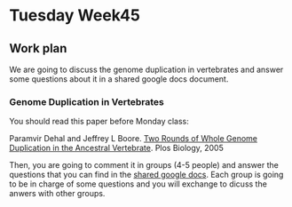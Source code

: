 # Tuesday Week45

## Work plan

We are going to discuss the genome duplication in vertebrates and answer some questions about it in a shared google docs document.

### Genome Duplication in Vertebrates

You should read this paper before Monday class:

Paramvir Dehal and Jeffrey L Boore. [Two Rounds of Whole Genome Duplication in the Ancestral Vertebrate](https://journals.plos.org/plosbiology/article/metrics?id=10.1371/journal.pbio.0030314). Plos Biology, 2005


Then, you are going to comment it in groups (4-5 people) and answer the questions that you can find in the [shared google docs](https://docs.google.com/document/d/1QmwzVwh01Lg9H2RGIYQzNX78n4JndU_thSAnvAkHaxk/edit?usp=sharing). Each group is going to be in charge of some questions and you will exchange to dicuss the anwers with other groups.





